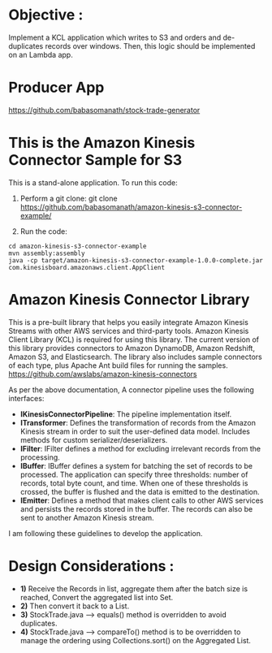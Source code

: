 # Objective :
  Implement a KCL application which writes to S3 and orders and de-duplicates records over windows. Then, this logic should be implemented on an Lambda app.

# Producer App
https://github.com/babasomanath/stock-trade-generator
   
# This is the Amazon Kinesis Connector Sample for S3

This is a stand-alone application.
To run this code:

1) Perform a git clone:
 git clone https://github.com/babasomanath/amazon-kinesis-s3-connector-example/

2) Run the code:
```
cd amazon-kinesis-s3-connector-example
mvn assembly:assembly
java -cp target/amazon-kinesis-s3-connector-example-1.0.0-complete.jar com.kinesisboard.amazonaws.client.AppClient
```



# Amazon Kinesis Connector Library

This is a pre-built library that helps you easily integrate Amazon Kinesis Streams with other AWS services and third-party tools. Amazon Kinesis Client Library (KCL) is required for using this library. The current version of this library provides connectors to Amazon DynamoDB, Amazon Redshift, Amazon S3, and Elasticsearch. The library also includes sample connectors of each type, plus Apache Ant build files for running the samples. https://github.com/awslabs/amazon-kinesis-connectors

As per the above documentation, A connector pipeline uses the following interfaces:

+ **IKinesisConnectorPipeline**: The pipeline implementation itself.
+ **ITransformer**: Defines the transformation of records from the Amazon Kinesis stream in order to suit the user-defined data model. Includes methods for custom serializer/deserializers.
+ **IFilter**: IFilter defines a method for excluding irrelevant records from the processing.
+ **IBuffer**: IBuffer defines a system for batching the set of records to be processed. The application can specify three thresholds: number of records, total byte count, and time. When one of these thresholds is crossed, the buffer is flushed and the data is emitted to the destination.
+ **IEmitter**: Defines a method that makes client calls to other AWS services and persists the records stored in the buffer. The records can also be sent to another Amazon Kinesis stream.


I am following these guidelines to develop the application.

# Design Considerations :

+ **1)** Receive the Records in list, aggregate them after the batch size is reached, Convert the aggregated list into Set. 
+ **2)** Then convert it back to a List.
+ **3)** StockTrade.java  -->  equals() method is overridden to avoid duplicates.  
+ **4)** StockTrade.java  -->  compareTo() method is to be overridden to manage the ordering using Collections.sort() on the Aggregated List.
